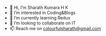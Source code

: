 - 👋 Hi, I’m Sharath Kumara H K
- 👀 I’m interested in Coding&Blogs
- 🌱 I’m currently learning Redux
- 💞️ I’m looking to collaborate on IT
- 📫 Reach me on colourfulsharath@gmail.com

<!---
SharathHunnasekatte/SharathHunnasekatte is a ✨ special ✨ repository because its `README.md` (this file) appears on your GitHub profile.
You can click the Preview link to take a look at your changes.
--->
